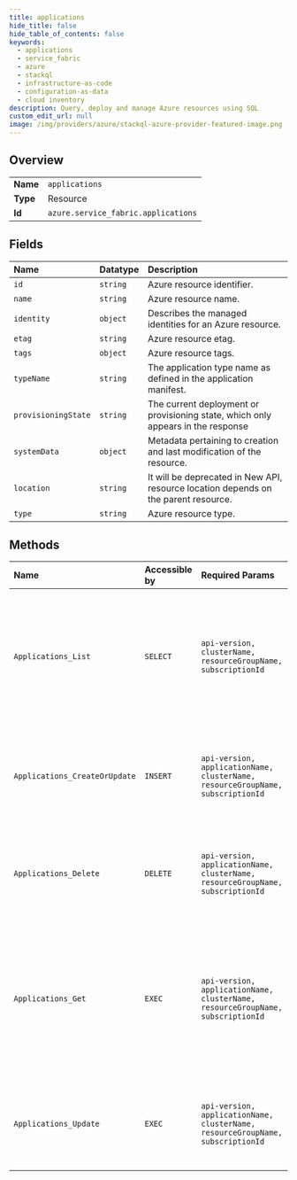 ```yaml
---
title: applications
hide_title: false
hide_table_of_contents: false
keywords:
  - applications
  - service_fabric
  - azure    
  - stackql
  - infrastructure-as-code
  - configuration-as-data
  - cloud inventory
description: Query, deploy and manage Azure resources using SQL
custom_edit_url: null
image: /img/providers/azure/stackql-azure-provider-featured-image.png
---
```

  
    

## Overview
<table><tbody>
<tr><td><b>Name</b></td><td><code>applications</code></td></tr>
<tr><td><b>Type</b></td><td>Resource</td></tr>
<tr><td><b>Id</b></td><td><code>azure.service_fabric.applications</code></td></tr>
</tbody></table>

## Fields
| Name | Datatype | Description |
|:-----|:---------|:------------|
| `id` | `string` | Azure resource identifier. |
| `name` | `string` | Azure resource name. |
| `identity` | `object` | Describes the managed identities for an Azure resource. |
| `etag` | `string` | Azure resource etag. |
| `tags` | `object` | Azure resource tags. |
| `typeName` | `string` | The application type name as defined in the application manifest. |
| `provisioningState` | `string` | The current deployment or provisioning state, which only appears in the response |
| `systemData` | `object` | Metadata pertaining to creation and last modification of the resource. |
| `location` | `string` | It will be deprecated in New API, resource location depends on the parent resource. |
| `type` | `string` | Azure resource type. |
## Methods
| Name | Accessible by | Required Params | Description |
|:-----|:--------------|:----------------|:------------|
| `Applications_List` | `SELECT` | `api-version, clusterName, resourceGroupName, subscriptionId` | Gets all application resources created or in the process of being created in the Service Fabric cluster resource. |
| `Applications_CreateOrUpdate` | `INSERT` | `api-version, applicationName, clusterName, resourceGroupName, subscriptionId` | Create or update a Service Fabric application resource with the specified name. |
| `Applications_Delete` | `DELETE` | `api-version, applicationName, clusterName, resourceGroupName, subscriptionId` | Delete a Service Fabric application resource with the specified name. |
| `Applications_Get` | `EXEC` | `api-version, applicationName, clusterName, resourceGroupName, subscriptionId` | Get a Service Fabric application resource created or in the process of being created in the Service Fabric cluster resource. |
| `Applications_Update` | `EXEC` | `api-version, applicationName, clusterName, resourceGroupName, subscriptionId` | Update a Service Fabric application resource with the specified name. |
